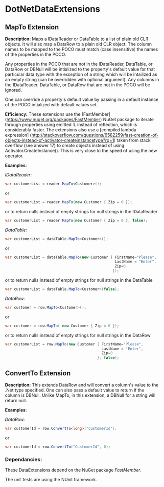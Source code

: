 # DotNetDataExtensions

## MapTo Extension

**Description:** Maps a IDataReader or DataTable to a list of plain old CLR objects. It will also map a DataRow to a plain old CLR object. The column names to be mapped to the POCO must match (case insensitive) the names of the properties in the POCO. 

Any properties in the POCO that are not in the IDataReader, DataTable, or DataRow or DBNull will be intialized to the property's default value for that particular data type with the exception of a string which will be intailized as an empty string (can be overridden with optional argument). Any columns in the IDataReader, DataTable, or DataRow that are not in the POCO will be ignored. 

One can override a property's default value by passing in a default instance of the POCO intialized with default values set.

**Efficiency:**
These extensions use the [FastMember] (https://www.nuget.org/packages/FastMember) NuGet package to iterate through properties using emitted IL instead of reflection, which is considerably faster. The extensions also use a [compiled lambda expression] (http://stackoverflow.com/questions/6582259/fast-creation-of-objects-instead-of-activator-createinstancetype?rq=1) taken from stack overflow (see answer 17) to create objects instead of using Activator.CreateInstance(). This is very close to the speed of using the new operator.

**Examples:**

*IDataReader:*

```c#
var customerList = reader.MapTo<Customer>();
```

or

```c#
var customerList = reader.MapTo(new Customer { Zip = 0 });
```

or to return nulls instead of empty strings for null strings in the IDataReader

```c#
var customerList = reader.MapTo(new Customer { Zip = 0 }, false);
```

*DataTable:*

```c#
var customerList = dataTable.MapTo<Customer>();
```

or

```c#
var customerList = dataTable.MapTo(new Customer { FirstName="Please", 
												  LastName = "Enter",
                                                  Zip=0 
                                                 });
```

or to return nulls instead of empty strings for null strings in the DataTable

```c#
var customerList = dataTable.MapTo<Customer>(false);
```

*DataRow:*

```c#
var customer = row.MapTo<Customer>();
```

or

```c#
var customer = row.MapTo( new Customer { Zip = 0 });
```

or to return nulls instead of empty strings for null strings in the DataRow

```c#
var customerList = row.MapTo(new Customer { FirstName="Please", 
											LastName = "Enter",
                                            Zip=0 
                                          }, false);
```

## ConvertTo Extension

**Description:** This extends DataRow and will convert a column's value to the .Net type specified. One can also pass a default value to return if the column is DBNull. Unlike MapTo, in this extension, a DBNull for a string will return null.

**Examples:**

*DataRow:*

```c#
var customerId = row.ConvertTo<long>("CustomerId");
```
or

```c#
var customerId = row.ConvertTo("CustomerId", 0);
```

### Dependancies:

These DataExtensions depend on the NuGet package *FastMember*. 

The unit tests are using the NUnit framework.

